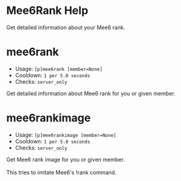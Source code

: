 # Mee6Rank Help

Get detailed information about your Mee6 rank.

# mee6rank
 - Usage: `[p]mee6rank [member=None] `
 - Cooldown: `1 per 5.0 seconds`
 - Checks: `server_only`

Get detailed information about Mee6 rank for you or given member.

# mee6rankimage
 - Usage: `[p]mee6rankimage [member=None] `
 - Cooldown: `1 per 5.0 seconds`
 - Checks: `server_only`

Get Mee6 rank image for you or given member.<br/><br/>This tries to imitate Mee6's !rank command.

